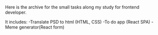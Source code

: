 Here is the archive for the small tasks along my study for frontend developer.

It includes:
-Translate PSD to html (HTML, CSS)
-To do app (React SPA)
-Meme generator(React form)
